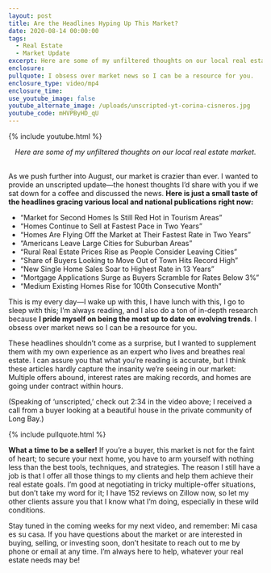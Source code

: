```yaml
---
layout: post
title: Are the Headlines Hyping Up This Market?
date: 2020-08-14 00:00:00
tags:
  - Real Estate
  - Market Update
excerpt: Here are some of my unfiltered thoughts on our local real estate market.
enclosure:
pullquote: I obsess over market news so I can be a resource for you.
enclosure_type: video/mp4
enclosure_time:
use_youtube_image: false
youtube_alternate_image: /uploads/unscripted-yt-corina-cisneros.jpg
youtube_code: mHVPByHD_qU
---
```


{% include youtube.html %}

<center><em>Here are some of my unfiltered thoughts on our local real estate market.</em></center>

<br>As we push further into August, our market is crazier than ever. I wanted to provide an unscripted update—the honest thoughts I’d share with you if we sat down for a coffee and discussed the news. **Here is just a small taste of the headlines gracing various local and national publications right now:**

* “Market for Second Homes Is Still Red Hot in Tourism Areas”
* “Homes Continue to Sell at Fastest Pace in Two Years”
* “Homes Are Flying Off the Market at Their Fastest Rate in Two Years”
* “Americans Leave Large Cities for Suburban Areas”
* “Rural Real Estate Prices Rise as People Consider Leaving Cities”
* “Share of Buyers Looking to Move Out of Town Hits Record High”
* “New Single Home Sales Soar to Highest Rate in 13 Years”
* “Mortgage Applications Surge as Buyers Scramble for Rates Below 3%”
* “Medium Existing Homes Rise for 100th Consecutive Month”

This is my every day—I wake up with this, I have lunch with this, I go to sleep with this; I’m always reading, and I also do a ton of in-depth research because **I pride myself on being the most up to date on evolving trends**. I obsess over market news so I can be a resource for you.

These headlines shouldn’t come as a surprise, but I wanted to supplement them with my own experience as an expert who lives and breathes real estate. I can assure you that what you’re reading is accurate, but I think these articles hardly capture the insanity we’re seeing in our market: Multiple offers abound, interest rates are making records, and homes are going under contract within hours.

(Speaking of ‘unscripted,’ check out 2:34 in the video above; I received a call from a buyer looking at a beautiful house in the private community of Long Bay.)

{% include pullquote.html %}

**What a time to be a seller\!** If you’re a buyer, this market is not for the faint of heart; to secure your next home, you have to arm yourself with nothing less than the best tools, techniques, and strategies. The reason I still have a job is that I offer all those things to my clients and help them achieve their real estate goals. I’m good at negotiating in tricky multiple-offer situations, but don’t take my word for it; I have 152 reviews on Zillow now, so let my other clients assure you that I know what I’m doing, especially in these wild conditions.

Stay tuned in the coming weeks for my next video, and remember: Mi casa es su casa. If you have questions about the market or are interested in buying, selling, or investing soon, don’t hesitate to reach out to me by phone or email at any time. I’m always here to help, whatever your real estate needs may be\!